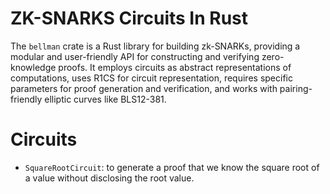 # ZK-SNARKS Circuits In Rust

The `bellman` crate is a Rust library for building zk-SNARKs, providing a modular and user-friendly API for constructing and verifying zero-knowledge proofs. It employs circuits as abstract representations of computations, uses R1CS for circuit representation, requires specific parameters for proof generation and verification, and works with pairing-friendly elliptic curves like BLS12-381.

# Circuits

- `SquareRootCircuit`: to generate a proof that we know the square root of a value without disclosing the root value.

